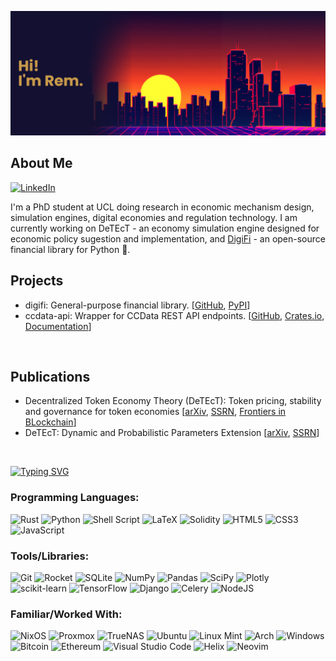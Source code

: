 ![MasterHead](banner.png)

<h2>About Me</h2>

<a align="right" href="https://www.linkedin.com/in/rem-sadykhov">![LinkedIn](https://img.shields.io/badge/linkedin-%230077B5.svg?style=for-the-badge&logo=linkedin&logoColor=white)</a>

<p>
I'm a PhD student at UCL doing research in economic mechanism design, simulation engines, digital economies and regulation technology. I am currently working on DeTEcT - an economy simulation engine designed for economic policy sugestion and implementation, and <a href="https://github.com/orgs/Digital-Finance-DigiFi/repositories">DigiFi</a> - an open-source financial library for Python 🐍.
</p>

<h2 align="left">Projects</h2>
<p>
<ul>
  <li>digifi: General-purpose financial library. [<a href="https://github.com/Digital-Finance-DigiFi">GitHub</a>, <a href="https://pypi.org/project/digifi/">PyPI</a>]</li>
  <li>ccdata-api: Wrapper for CCData REST API endpoints. [<a href="https://github.com/rsadykhov/ccdata-api">GitHub</a>, <a href="https://crates.io/crates/ccdata-api">Crates.io</a>, <a href="https://docs.rs/ccdata-api/0.1.1/ccdata_api/">Documentation</a>]</li>
</ul>
</p>
<br>

<h2 align="left">Publications</h2>
<p>
<ul>
  <li>Decentralized Token Economy Theory (DeTEcT): Token pricing, stability and governance for token economies [<a href="https://arxiv.org/abs/2309.12330">arXiv</a>, <a href="https://papers.ssrn.com/sol3/papers.cfm?abstract_id=4578703">SSRN</a>, <a href="https://www.frontiersin.org/articles/10.3389/fbloc.2023.1298330/full">Frontiers in BLockchain</a>]</li>
  <li>DeTEcT: Dynamic and Probabilistic Parameters Extension [<a href="https://arxiv.org/abs/2405.16688">arXiv</a>, <a href="https://papers.ssrn.com/sol3/papers.cfm?abstract_id=4845446">SSRN</a>]</li>
</ul>
</p>
<br>


[![Typing SVG](https://readme-typing-svg.herokuapp.com?font=Fira+Code&size=24&pause=1000&random=false&width=435&lines=Languages+and+Tools)](https://git.io/typing-svg)
### Programming Languages:
![Rust](https://img.shields.io/badge/rust-%23000000.svg?style=for-the-badge&logo=rust&logoColor=white)
![Python](https://img.shields.io/badge/python-3670A0?style=for-the-badge&logo=python&logoColor=ffdd54)
![Shell Script](https://img.shields.io/badge/shell_script-%23121011.svg?style=for-the-badge&logo=gnu-bash&logoColor=white)
![LaTeX](https://img.shields.io/badge/latex-%23008080.svg?style=for-the-badge&logo=latex&logoColor=white)
![Solidity](https://img.shields.io/badge/Solidity-%23363636.svg?style=for-the-badge&logo=solidity&logoColor=white)
![HTML5](https://img.shields.io/badge/html5-%23E34F26.svg?style=for-the-badge&logo=html5&logoColor=white)
![CSS3](https://img.shields.io/badge/css3-%231572B6.svg?style=for-the-badge&logo=css3&logoColor=white)
![JavaScript](https://img.shields.io/badge/javascript-%23323330.svg?style=for-the-badge&logo=javascript&logoColor=%23F7DF1E)
### Tools/Libraries:
![Git](https://img.shields.io/badge/git-%23F05033.svg?style=for-the-badge&logo=git&logoColor=white)
![Rocket](https://img.shields.io/badge/Rocket-%23D33847?style=for-the-badge&logo=rocket&logoColor=white)
![SQLite](https://img.shields.io/badge/sqlite-%2307405e.svg?style=for-the-badge&logo=sqlite&logoColor=white)
![NumPy](https://img.shields.io/badge/numpy-%23013243.svg?style=for-the-badge&logo=numpy&logoColor=white)
![Pandas](https://img.shields.io/badge/pandas-%23150458.svg?style=for-the-badge&logo=pandas&logoColor=white)
![SciPy](https://img.shields.io/badge/SciPy-%230C55A5.svg?style=for-the-badge&logo=scipy&logoColor=%white)
![Plotly](https://img.shields.io/badge/Plotly-%233F4F75.svg?style=for-the-badge&logo=plotly&logoColor=white)
![scikit-learn](https://img.shields.io/badge/scikit--learn-%23F7931E.svg?style=for-the-badge&logo=scikit-learn&logoColor=white)
![TensorFlow](https://img.shields.io/badge/TensorFlow-%23FF6F00.svg?style=for-the-badge&logo=TensorFlow&logoColor=white)
![Django](https://img.shields.io/badge/django-%23092E20.svg?style=for-the-badge&logo=django&logoColor=white)
![Celery](https://img.shields.io/badge/celery-%23a9cc54.svg?style=for-the-badge&logo=celery&logoColor=ddf4a4)
![NodeJS](https://img.shields.io/badge/node.js-6DA55F?style=for-the-badge&logo=node.js&logoColor=white)
### Familiar/Worked With:
![NixOS](https://img.shields.io/badge/NixOS-black?style=for-the-badge&logo=nixos&logoColor=blue)
![Proxmox](https://img.shields.io/badge/Proxmox-black?style=for-the-badge&logo=proxmox&logoColor=%23E57000)
![TrueNAS](https://img.shields.io/badge/TrueNAS-white?style=for-the-badge&logo=truenas&logoColor=%230095D5)
![Ubuntu](https://img.shields.io/badge/Ubuntu-E95420?style=for-the-badge&logo=ubuntu&logoColor=white)
![Linux Mint](https://img.shields.io/badge/Linux%20Mint-87CF3E?style=for-the-badge&logo=Linux%20Mint&logoColor=white)
![Arch](https://img.shields.io/badge/Arch%20Linux-1793D1?logo=arch-linux&logoColor=fff&style=for-the-badge)
![Windows](https://img.shields.io/badge/Windows-0078D6?style=for-the-badge&logo=windows&logoColor=white)
![Bitcoin](https://img.shields.io/badge/Bitcoin-000?style=for-the-badge&logo=bitcoin&logoColor=white)
![Ethereum](https://img.shields.io/badge/Ethereum-3C3C3D?style=for-the-badge&logo=Ethereum&logoColor=white)
![Visual Studio Code](https://img.shields.io/badge/Visual%20Studio%20Code-0078d7.svg?style=for-the-badge&logo=visual-studio-code&logoColor=white)
![Helix](https://img.shields.io/badge/Helix-white?style=for-the-badge&logo=helix&logoColor=%23281733)
![Neovim](https://img.shields.io/badge/NeoVim-%2357A143.svg?&style=for-the-badge&logo=neovim&logoColor=white)
